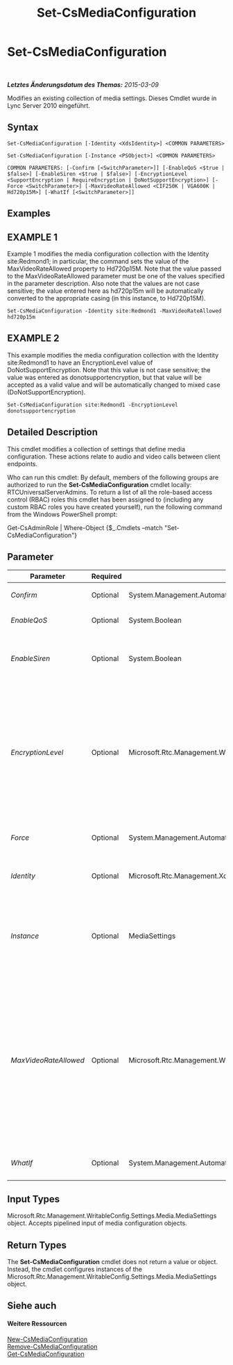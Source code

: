 ﻿---
title: Set-CsMediaConfiguration
TOCTitle: Set-CsMediaConfiguration
ms:assetid: 768bc273-5253-4569-895d-5b1127386b92
ms:mtpsurl: https://technet.microsoft.com/de-de/library/Gg398580(v=OCS.15)
ms:contentKeyID: 49294455
ms.date: 05/19/2016
mtps_version: v=OCS.15
ms.translationtype: HT
---

# Set-CsMediaConfiguration

 

_**Letztes Änderungsdatum des Themas:** 2015-03-09_

Modifies an existing collection of media settings. Dieses Cmdlet wurde in Lync Server 2010 eingeführt.

## Syntax

    Set-CsMediaConfiguration [-Identity <XdsIdentity>] <COMMON PARAMETERS>

    Set-CsMediaConfiguration [-Instance <PSObject>] <COMMON PARAMETERS>

    COMMON PARAMETERS: [-Confirm [<SwitchParameter>]] [-EnableQoS <$true | $false>] [-EnableSiren <$true | $false>] [-EncryptionLevel <SupportEncryption | RequireEncryption | DoNotSupportEncryption>] [-Force <SwitchParameter>] [-MaxVideoRateAllowed <CIF250K | VGA600K | Hd720p15M>] [-WhatIf [<SwitchParameter>]]

## Examples

## EXAMPLE 1

Example 1 modifies the media configuration collection with the Identity site:Redmond1; in particular, the command sets the value of the MaxVideoRateAllowed property to Hd720p15M. Note that the value passed to the MaxVideoRateAllowed parameter must be one of the values specified in the parameter description. Also note that the values are not case sensitive; the value entered here as hd720p15m will be automatically converted to the appropriate casing (in this instance, to Hd720p15M).

    Set-CsMediaConfiguration -Identity site:Redmond1 -MaxVideoRateAllowed hd720p15m

## EXAMPLE 2

This example modifies the media configuration collection with the Identity site:Redmond1 to have an EncryptionLevel value of DoNotSupportEncryption. Note that this value is not case sensitive; the value was entered as donotsupportencryption, but that value will be accepted as a valid value and will be automatically changed to mixed case (DoNotSupportEncryption).

    Set-CsMediaConfiguration site:Redmond1 -EncryptionLevel donotsupportencryption

## Detailed Description

This cmdlet modifies a collection of settings that define media configuration. These actions relate to audio and video calls between client endpoints.

Who can run this cmdlet: By default, members of the following groups are authorized to run the **Set-CsMediaConfiguration** cmdlet locally: RTCUniversalServerAdmins. To return a list of all the role-based access control (RBAC) roles this cmdlet has been assigned to (including any custom RBAC roles you have created yourself), run the following command from the Windows PowerShell prompt:

Get-CsAdminRole | Where-Object {$\_.Cmdlets –match "Set-CsMediaConfiguration"}

## Parameter


<table>
<colgroup>
<col style="width: 25%" />
<col style="width: 25%" />
<col style="width: 25%" />
<col style="width: 25%" />
</colgroup>
<thead>
<tr class="header">
<th>Parameter</th>
<th>Required</th>
<th>Type</th>
<th>Description</th>
</tr>
</thead>
<tbody>
<tr class="odd">
<td><p><em>Confirm</em></p></td>
<td><p>Optional</p></td>
<td><p>System.Management.Automation.SwitchParameter</p></td>
<td><p>Fordert Sie vor der Ausführung des Befehls zum Bestätigen auf.</p></td>
</tr>
<tr class="even">
<td><p><em>EnableQoS</em></p></td>
<td><p>Optional</p></td>
<td><p>System.Boolean</p></td>
<td><p>QoS monitors the quality of voice signals over a network.</p></td>
</tr>
<tr class="odd">
<td><p><em>EnableSiren</em></p></td>
<td><p>Optional</p></td>
<td><p>System.Boolean</p></td>
<td><p>By default, the Vermittlungsserver does not negotiate Siren as a possible codec for calls between itself and other Lync clients. If this setting is True, Siren will be included as a possible codec for use between the Vermittlungsserver and other Lync clients.</p></td>
</tr>
<tr class="even">
<td><p><em>EncryptionLevel</em></p></td>
<td><p>Optional</p></td>
<td><p>Microsoft.Rtc.Management.WritableConfig.Settings.Media.EncryptionLevel</p></td>
<td><p>The level of encryption between unified communications devices.</p>
<p>Valid values:</p>
<p>SupportEncryption - secure real-time transport protocol (SRTP) will be used if it can be negotiated.</p>
<p>RequireEncryption - SRTP must be negotiated.</p>
<p>DoNotSupportEncryption - SRTP must not be used.</p>
<p>This value is not case sensitive. (For details, see the Examples in this topic.)</p>
<p>Default: RequireEncryption</p></td>
</tr>
<tr class="odd">
<td><p><em>Force</em></p></td>
<td><p>Optional</p></td>
<td><p>System.Management.Automation.SwitchParameter</p></td>
<td><p>Suppresses any confirmation prompts that would otherwise be displayed before making changes.</p></td>
</tr>
<tr class="even">
<td><p><em>Identity</em></p></td>
<td><p>Optional</p></td>
<td><p>Microsoft.Rtc.Management.Xds.XdsIdentity</p></td>
<td><p>The unique identifier of the media configuration settings you want to change. This identifier specifies the scope at which this configuration is applied (global, site, or service).</p></td>
</tr>
<tr class="odd">
<td><p><em>Instance</em></p></td>
<td><p>Optional</p></td>
<td><p>MediaSettings</p></td>
<td><p>An instance of the Microsoft.Rtc.Management.WritableConfig.Settings.Media.MediaSettings object. You can retrieve this object by calling the <strong>Get-CsMediaConfiguration</strong> cmdlet with a specific Identity. You can then assign new values to the properties of that object, and then save those changes by passing the object to the <strong>Set-CsMediaConfiguration</strong> cmdlet.</p></td>
</tr>
<tr class="even">
<td><p><em>MaxVideoRateAllowed</em></p></td>
<td><p>Optional</p></td>
<td><p>Microsoft.Rtc.Management.WritableConfig.Settings.Media.MaxVideoRateAllowed</p></td>
<td><p>The maximum rate at which video signals will be transferred at the client endpoints.</p>
<p>Valid values: Hd720p15M, VGA600K, CIF250K</p>
<p>Hd720p15M - High definition, with a resolution of 1280 x 720 and aspect ratio 16:9.</p>
<p>VGA600K - VGA, with a resolution of 640 x 480, 25 fps with the aspect ratio 4:3.</p>
<p>CIF250K - Common Intermediate Format (CIF) video format, 15 fps with a resolution of 352 x 288.</p>
<p>Note that these values are not case sensitive; values will be converted to appropriate casing when the configuration is created. (For details, see the Examples in this topic.)</p>
<p>Default: VGA600K</p></td>
</tr>
<tr class="odd">
<td><p><em>WhatIf</em></p></td>
<td><p>Optional</p></td>
<td><p>System.Management.Automation.SwitchParameter</p></td>
<td><p>Beschreibt die Auswirkungen einer Ausführung des Befehls, ohne den Befehl tatsächlich auszuführen.</p></td>
</tr>
</tbody>
</table>


## Input Types

Microsoft.Rtc.Management.WritableConfig.Settings.Media.MediaSettings object. Accepts pipelined input of media configuration objects.

## Return Types

The **Set-CsMediaConfiguration** cmdlet does not return a value or object. Instead, the cmdlet configures instances of the Microsoft.Rtc.Management.WritableConfig.Settings.Media.MediaSettings object.

## Siehe auch

#### Weitere Ressourcen

[New-CsMediaConfiguration](new-csmediaconfiguration.md)  
[Remove-CsMediaConfiguration](remove-csmediaconfiguration.md)  
[Get-CsMediaConfiguration](get-csmediaconfiguration.md)

